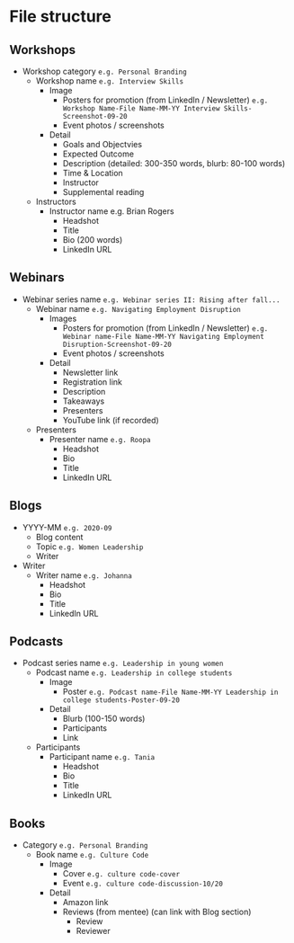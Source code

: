 # File structure

## Workshops
* Workshop category `e.g. Personal Branding`
  * Workshop name `e.g. Interview Skills`
    * Image
      * Posters for promotion (from LinkedIn / Newsletter) `e.g. Workshop Name-File Name-MM-YY Interview Skills-Screenshot-09-20`
      * Event photos / screenshots
    * Detail
      * Goals and Objectvies
      * Expected Outcome
      * Description (detailed: 300-350 words, blurb: 80-100 words)
      * Time & Location
      * Instructor
      * Supplemental reading
   * Instructors
      * Instructor name e.g. Brian Rogers
        * Headshot
        * Title
        * Bio (200 words)
        * LinkedIn URL
## Webinars
* Webinar series name `e.g. Webinar series II: Rising after fall...`
  * Webinar name `e.g. Navigating Employment Disruption`
    * Images
      * Posters for promotion (from LinkedIn / Newsletter) `e.g. Webinar name-File Name-MM-YY Navigating Employment Disruption-Screenshot-09-20`
      * Event photos / screenshots
    * Detail
      * Newsletter link
      * Registration link
      * Description
      * Takeaways
      * Presenters
      * YouTube link (if recorded)
  * Presenters
      * Presenter name `e.g. Roopa`
        * Headshot
        * Bio
        * Title
        * LinkedIn URL

## Blogs
* YYYY-MM `e.g. 2020-09` 
  * Blog content
  * Topic `e.g. Women Leadership`
  * Writer
* Writer
    * Writer name `e.g. Johanna`
      * Headshot
      * Bio
      * Title
      * LinkedIn URL
      
## Podcasts
* Podcast series name `e.g. Leadership in young women`
  * Podcast name `e.g. Leadership in college students`
    * Image 
      * Poster `e.g. Podcast name-File Name-MM-YY Leadership in college students-Poster-09-20`
    * Detail
      * Blurb (100-150 words)
      * Participants
      * Link
  * Participants
      * Participant name `e.g. Tania`
        * Headshot
        * Bio
        * Title
        * LinkedIn URL

## Books
* Category `e.g. Personal Branding`
  * Book name `e.g. Culture Code`
    * Image 
      * Cover `e.g. culture code-cover`
      * Event `e.g. culture code-discussion-10/20`
    * Detail
      * Amazon link
      * Reviews (from mentee) (can link with Blog section)
        * Review
        * Reviewer
